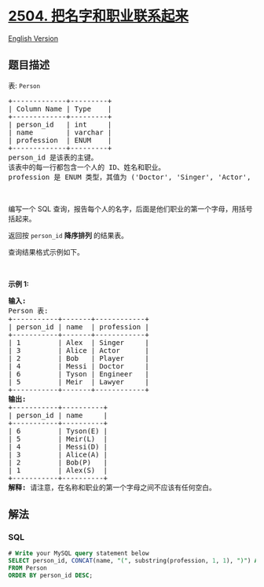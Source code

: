 # [2504. 把名字和职业联系起来](https://leetcode.cn/problems/concatenate-the-name-and-the-profession)

[English Version](/solution/2500-2599/2504.Concatenate%20the%20Name%20and%20the%20Profession/README_EN.md)

## 题目描述

<!-- 这里写题目描述 -->

<p>表: <code>Person</code></p>

<pre>
+-------------+---------+
| Column Name | Type    |
+-------------+---------+
| person_id   | int     |
| name        | varchar |
| profession  | ENUM    |
+-------------+---------+
person_id 是该表的主键。
该表中的每一行都包含一个人的 ID、姓名和职业。
profession 是 ENUM 类型，其值为 ('Doctor', 'Singer', 'Actor', 'Player', 'Engineer', 'Lawyer') 之一。
</pre>

<p>&nbsp;</p>

<p>编写一个 SQL 查询，报告每个人的名字，后面是他们职业的第一个字母，用括号括起来。</p>

<p>返回按 <code>person_id</code> <strong>降序排列&nbsp;</strong>的结果表。</p>

<p>查询结果格式示例如下。</p>

<p>&nbsp;</p>

<p><strong>示例 1:</strong></p>

<pre>
<strong>输入:</strong> 
Person 表:
+-----------+-------+------------+
| person_id | name  | profession |
+-----------+-------+------------+
| 1         | Alex  | Singer     |
| 3         | Alice | Actor      |
| 2         | Bob   | Player     |
| 4         | Messi | Doctor     |
| 6         | Tyson | Engineer   |
| 5         | Meir  | Lawyer     |
+-----------+-------+------------+
<strong>输出:</strong> 
+-----------+----------+
| person_id | name     |
+-----------+----------+
| 6         | Tyson(E) |
| 5         | Meir(L)  |
| 4         | Messi(D) |
| 3         | Alice(A) |
| 2         | Bob(P)   |
| 1         | Alex(S)  |
+-----------+----------+
<strong>解释:</strong> 请注意，在名称和职业的第一个字母之间不应该有任何空白。</pre>

## 解法

<!-- 这里可写通用的实现逻辑 -->

<!-- tabs:start -->

### **SQL**

<!-- 这里可写当前语言的特殊实现逻辑 -->

```sql
# Write your MySQL query statement below
SELECT person_id, CONCAT(name, "(", substring(profession, 1, 1), ")") AS name
FROM Person
ORDER BY person_id DESC;
```

<!-- tabs:end -->
